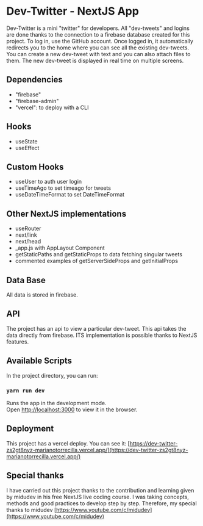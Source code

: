 # Dev-Twitter - NextJS App

Dev-Twitter is a mini "twitter" for developers. All "dev-tweets" and logins are done thanks to the connection to a firebase database created for this project. To log in, use the GitHub account. Once logged in, it automatically redirects you to the home where you can see all the existing dev-tweets. You can create a new dev-tweet with text and you can also attach files to them. The new dev-tweet is displayed in real time on multiple screens.

## Dependencies

+ "firebase"
+ "firebase-admin"
+ "vercel": to deploy with a CLI

## Hooks

+ useState
+ useEffect

## Custom Hooks

+ useUser to auth user login 
+ useTimeAgo to set timeago for tweets
+ useDateTimeFormat to set DateTimeFormat

## Other NextJS implementations

+ useRouter
+ next/link
+ next/head
+ _app.js with AppLayout Component
+ getStaticPaths and getStaticProps to data fetching singular tweets
+ commented examples of getServerSideProps and getInitialProps

## Data Base

All data is stored in firebase.

## API

The project has an api to view a particular dev-tweet. This api takes the data directly from firebase. ITS implementation is possible thanks to NextJS features.

## Available Scripts

In the project directory, you can run:

### `yarn run dev`

Runs the app in the development mode.\
Open [http://localhost:3000](http://localhost:3000) to view it in the browser.

## Deployment

This project has a vercel deploy. You can see it: [https://dev-twitter-zs2gt8nyz-marianotorrecilla.vercel.app/](https://dev-twitter-zs2gt8nyz-marianotorrecilla.vercel.app/)


## Special thanks

I have carried out this project thanks to the contribution and learning given by midudev in his free NextJS live coding course. I was taking concepts, methods and good practices to develop step by step. Therefore, my special thanks to midudev [https://www.youtube.com/c/midudev](https://www.youtube.com/c/midudev)

